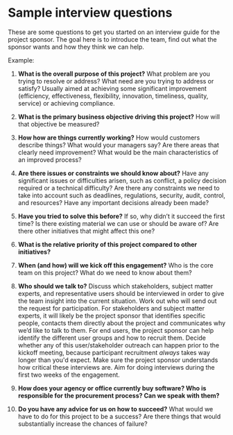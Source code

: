 # Sample interview questions

These are some questions to get you started on an interview guide for the project sponsor. The goal here is to introduce the team, find out what the sponsor wants and how they think we can help.

Example:

1. **What is the overall purpose of this project?** What problem are you trying to resolve or address? What need are you trying to address or satisfy? Usually aimed at achieving some significant improvement (efficiency, effectiveness, flexibility, innovation, timeliness, quality, service) or achieving compliance.

2. **What is the primary business objective driving this project?** How will that objective be measured?

3. **How how are things currently working?** How would customers describe things? What would your managers say? Are there areas that clearly need improvement? What would be the main characteristics of an improved process?

4. **Are there issues or constraints we should know about?** Have any significant issues or difficulties arisen, such as conflict, a policy decision required or a technical difficulty? Are there any constraints we need to take into account such as deadlines, regulations, security, audit, control, and resources? Have any important decisions already been made?

5. **Have you tried to solve this before?** If so, why didn’t it succeed the first time? Is there existing material we can use or should be aware of? Are there other initiatives that might affect this one?

6. **What is the relative priority of this project compared to other initiatives?**

7. **When (and how) will we kick off this engagement?** Who is the core team on this project? What do we need to know about them? 

8. **Who should we talk to?** Discuss which stakeholders, subject matter experts, and representative users should be interviewed in order to give the team insight into the current situation. Work out who will send out the request for participation. For stakeholders and subject matter experts, it will likely be the project sponsor that identifies specific people, contacts them directly about the project and communicates why we’d like to talk to them. For end users, the project sponsor can help identify the different user groups and how to recruit them. Decide whether any of this user/stakeholder outreach can happen prior to the kickoff meeting, because participant recruitment *always* takes way longer than you'd expect. Make sure the project sponsor understands how critical these interviews are. Aim for doing interviews during the first two weeks of the engagement.

9. **How does your agency or office currently buy software? Who is responsible for the procurement process? Can we speak with them?**

10. **Do you have any advice for us on how to succeed?** What would we have to do for this project to be a success? Are there things that would substantially increase the chances of failure?
